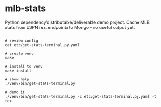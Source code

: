 # mlb-stats
Python dependency/distributable/deliverable demo project. Cache MLB stats from ESPN rest endpoints to Mongo - no useful output yet.

```shell

# review config
cat etc/get-stats-terminal.py.yaml

# create venv
make

# install to venv
make install

# show help
./venv/bin/get-stats-terminal.py

# demo it
./venv/bin/get-stats-terminal.py -c etc/get-stats-terminal.py.yaml -t tex

```
